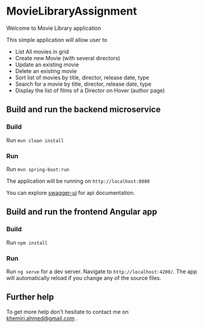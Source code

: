 # MovieLibraryAssignment
<p>Welcome to Movie Library application</p>
    <p>This simple application will allow user to </p>
    <ul>
      <li>
        List All movies in grid
      </li>
      <li>
        Create new Movie (with several directors)
      </li>
      <li>
        Update an existing movie
      </li>
      <li>
        Delete an existing movie
      </li>
      <li>
        Sort list of movies by title, director, release date, type
      </li>
      <li>
        Search for a movie by title, director, release date, type
      </li>
      <li>
        Display the list of films of a Director on Hover (author page)
      </li>
    </ul>

## Build and run the backend microservice
### Build

Run `mvn clean install`

### Run
Run `mvn spring-boot:run`

The application will be running on `http://localhost:8080`

You can explore [swagger-ui](http://localhost:8080/swagger-ui.html#/movie-library-controller) for api documentation.


## Build and run the frontend Angular app

### Build
Run `npm install`

### Run
Run `ng serve` for a dev server. Navigate to `http://localhost:4200/`. The app will automatically reload if you change any of the source files.


## Further help
To get more help don't hesitate to contact me on [khemiri.ahmed@gmail.com](khemiri.ahmed@gmail.com) .

